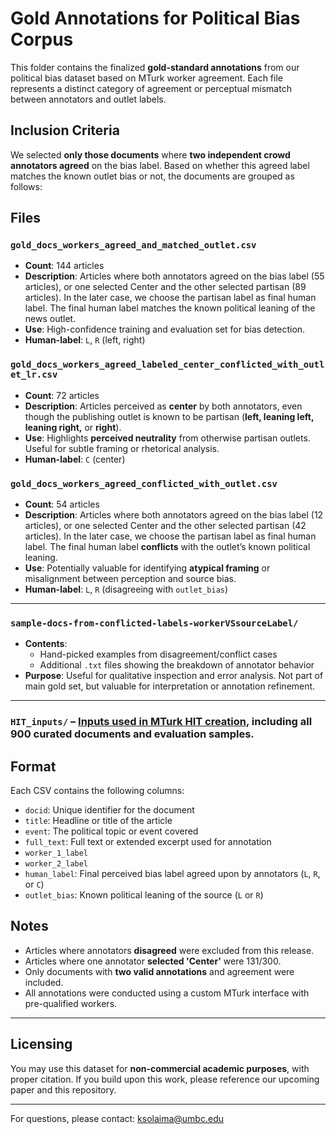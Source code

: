 # Gold Annotations for Political Bias Corpus

This folder contains the finalized **gold-standard annotations** from our political bias dataset based on MTurk worker agreement. Each file represents a distinct category of agreement or perceptual mismatch between annotators and outlet labels.

## Inclusion Criteria
We selected **only those documents** where **two independent crowd annotators agreed** on the bias label. Based on whether this agreed label matches the known outlet bias or not, the documents are grouped as follows:

## Files

### `gold_docs_workers_agreed_and_matched_outlet.csv`
- **Count**: 144 articles  
- **Description**: Articles where both annotators agreed on the bias label (55 articles), or one selected Center and the other selected partisan (89 articles). In the later case, we choose the partisan label as final human label. The final human label matches the known political leaning of the news outlet.
- **Use**: High-confidence training and evaluation set for bias detection. 
- **Human-label**: `L`, `R` (left, right)

### `gold_docs_workers_agreed_labeled_center_conflicted_with_outlet_lr.csv`  
- **Count**: 72 articles 
- **Description**: Articles perceived as **center** by both annotators, even though the publishing outlet is known to be partisan (**left, leaning left, leaning right,** or **right**).
- **Use**: Highlights **perceived neutrality** from otherwise partisan outlets. Useful for subtle framing or rhetorical analysis.
- **Human-label**: `C` (center)

### `gold_docs_workers_agreed_conflicted_with_outlet.csv`
- **Count**: 54 articles 
- **Description**: Articles where both annotators agreed on the bias label (12 articles), or one selected Center and the other selected partisan (42 articles). In the later case, we choose the partisan label as final human label. The final human label **conflicts** with the outlet’s known political leaning.
- **Use**: Potentially valuable for identifying **atypical framing** or misalignment between perception and source bias.
- **Human-label**: `L`, `R` (disagreeing with `outlet_bias`)

---

### `sample-docs-from-conflicted-labels-workerVSsourceLabel/`  
- **Contents**:  
  - Hand-picked examples from disagreement/conflict cases  
  - Additional `.txt` files showing the breakdown of annotator behavior  
- **Purpose**: Useful for qualitative inspection and error analysis. Not part of main gold set, but valuable for interpretation or annotation refinement.

---
### `HIT_inputs/` – [Inputs used in MTurk HIT creation](./HIT_inputs/README.md), including all 900 curated documents and evaluation samples.

## Format

Each CSV contains the following columns:

- `docid`: Unique identifier for the document
- `title`: Headline or title of the article
- `event`: The political topic or event covered
- `full_text`: Full text or extended excerpt used for annotation
- `worker_1_label`
- `worker_2_label`
- `human_label`: Final perceived bias label agreed upon by annotators (`L`, `R`, or `C`)
- `outlet_bias`: Known political leaning of the source (`L` or `R`)

## Notes

- Articles where annotators **disagreed** were excluded from this release.
- Articles where one annotator **selected 'Center'** were 131/300.
- Only documents with **two valid annotations** and agreement were included.
- All annotations were conducted using a custom MTurk interface with pre-qualified workers.


---

## Licensing

You may use this dataset for **non-commercial academic purposes**, with proper citation. If you build upon this work, please reference our upcoming paper and this repository.

---

For questions, please contact: [ksolaima@umbc.edu](mailto:ksolaima@umbc.edu)
